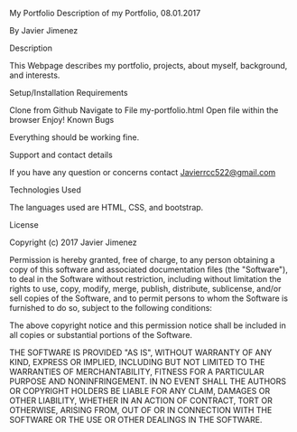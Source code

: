 My Portfolio
Description of my Portfolio, 08.01.2017

By Javier Jimenez

Description

This Webpage describes my portfolio, projects, about myself, background, and interests.

Setup/Installation Requirements

Clone from Github
Navigate to File my-portfolio.html
Open file within the browser
Enjoy!
Known Bugs

Everything should be working fine.

Support and contact details

If you have any question or concerns contact Javierrcc522@gmail.com

Technologies Used

The languages used are HTML, CSS, and bootstrap.

License

Copyright (c) 2017 Javier Jimenez

Permission is hereby granted, free of charge, to any person obtaining a copy of this software and associated documentation files (the "Software"), to deal in the Software without restriction, including without limitation the rights to use, copy, modify, merge, publish, distribute, sublicense, and/or sell copies of the Software, and to permit persons to whom the Software is furnished to do so, subject to the following conditions:

The above copyright notice and this permission notice shall be included in all copies or substantial portions of the Software.

THE SOFTWARE IS PROVIDED "AS IS", WITHOUT WARRANTY OF ANY KIND, EXPRESS OR IMPLIED, INCLUDING BUT NOT LIMITED TO THE WARRANTIES OF MERCHANTABILITY, FITNESS FOR A PARTICULAR PURPOSE AND NONINFRINGEMENT. IN NO EVENT SHALL THE AUTHORS OR COPYRIGHT HOLDERS BE LIABLE FOR ANY CLAIM, DAMAGES OR OTHER LIABILITY, WHETHER IN AN ACTION OF CONTRACT, TORT OR OTHERWISE, ARISING FROM, OUT OF OR IN CONNECTION WITH THE SOFTWARE OR THE USE OR OTHER DEALINGS IN THE SOFTWARE.
